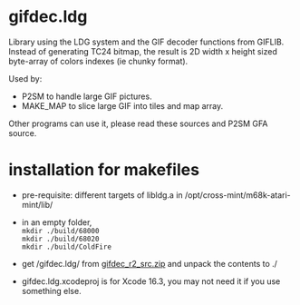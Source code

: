 # gifdec.ldg

Library using the LDG system and the GIF decoder functions from GIFLIB.
Instead of generating TC24 bitmap, the result is 2D width x height sized byte-array of colors indexes (ie chunky format).

Used by:

* P2SM to handle large GIF pictures.
* MAKE_MAP to slice large GIF into tiles and map array.

Other programs can use it, please read these sources and P2SM GFA source.

# installation for makefiles

- pre-requisite: different targets of libldg.a in /opt/cross-mint/m68k-atari-mint/lib/

- in an empty folder,  
   ```mkdir ./build/68000```  
   ```mkdir ./build/68020```  
   ```mkdir ./build/ColdFire```  

- get /gifdec.ldg/ from [gifdec_r2_src.zip](https://ptonthat.fr/files/gifdec/gifdec_r2_src.zip) and unpack the contents to ./

- gifdec.ldg.xcodeproj is for Xcode 16.3, you may not need it if you use something else.
